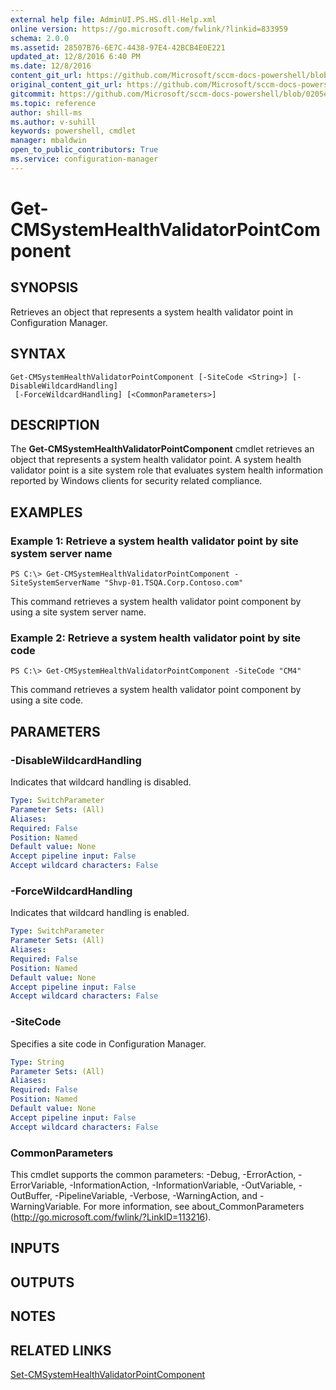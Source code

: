 ```yaml
---
external help file: AdminUI.PS.HS.dll-Help.xml
online version: https://go.microsoft.com/fwlink/?linkid=833959
schema: 2.0.0
ms.assetid: 28507B76-6E7C-4438-97E4-42BCB4E0E221
updated_at: 12/8/2016 6:40 PM
ms.date: 12/8/2016
content_git_url: https://github.com/Microsoft/sccm-docs-powershell/blob/live/sccm-cmdlets/ConfigurationManager/vlatest/Get-CMSystemHealthValidatorPointComponent.md
original_content_git_url: https://github.com/Microsoft/sccm-docs-powershell/blob/live/sccm-cmdlets/ConfigurationManager/vlatest/Get-CMSystemHealthValidatorPointComponent.md
gitcommit: https://github.com/Microsoft/sccm-docs-powershell/blob/0205e569abecf1b4e1b2b342947b87a3691b29a5/sccm-cmdlets/ConfigurationManager/vlatest/Get-CMSystemHealthValidatorPointComponent.md
ms.topic: reference
author: shill-ms
ms.author: v-suhill
keywords: powershell, cmdlet
manager: mbaldwin
open_to_public_contributors: True
ms.service: configuration-manager
---
```


# Get-CMSystemHealthValidatorPointComponent

## SYNOPSIS
Retrieves an object that represents a system health validator point in Configuration Manager.

## SYNTAX

```
Get-CMSystemHealthValidatorPointComponent [-SiteCode <String>] [-DisableWildcardHandling]
 [-ForceWildcardHandling] [<CommonParameters>]
```

## DESCRIPTION
The **Get-CMSystemHealthValidatorPointComponent** cmdlet retrieves an object that represents a system health validator point.
A system health validator point is a site system role that evaluates system health information reported by Windows clients for security related compliance.

## EXAMPLES

### Example 1: Retrieve a system health validator point by site system server name
```
PS C:\> Get-CMSystemHealthValidatorPointComponent -SiteSystemServerName "Shvp-01.TSQA.Corp.Contoso.com"
```

This command retrieves a system health validator point component by using a site system server name.

### Example 2: Retrieve a system health validator point by site code
```
PS C:\> Get-CMSystemHealthValidatorPointComponent -SiteCode "CM4"
```

This command retrieves a system health validator point component by using a site code.

## PARAMETERS

### -DisableWildcardHandling
Indicates that wildcard handling is disabled.

```yaml
Type: SwitchParameter
Parameter Sets: (All)
Aliases: 
Required: False
Position: Named
Default value: None
Accept pipeline input: False
Accept wildcard characters: False
```

### -ForceWildcardHandling
Indicates that wildcard handling is enabled.

```yaml
Type: SwitchParameter
Parameter Sets: (All)
Aliases: 
Required: False
Position: Named
Default value: None
Accept pipeline input: False
Accept wildcard characters: False
```

### -SiteCode
Specifies a site code in Configuration Manager.

```yaml
Type: String
Parameter Sets: (All)
Aliases: 
Required: False
Position: Named
Default value: None
Accept pipeline input: False
Accept wildcard characters: False
```

### CommonParameters
This cmdlet supports the common parameters: -Debug, -ErrorAction, -ErrorVariable, -InformationAction, -InformationVariable, -OutVariable, -OutBuffer, -PipelineVariable, -Verbose, -WarningAction, and -WarningVariable. For more information, see about_CommonParameters (http://go.microsoft.com/fwlink/?LinkID=113216).

## INPUTS

## OUTPUTS

## NOTES

## RELATED LINKS

[Set-CMSystemHealthValidatorPointComponent](xref:ConfigurationManager/vlatest/Set-CMSystemHealthValidatorPointComponent.md)


